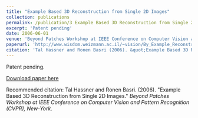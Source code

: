 ```yaml
---
title: "Example Based 3D Reconstruction from Single 2D Images"
collection: publications
permalink: /publication/3 Example Based 3D Reconstruction from Single 2D Images
excerpt: 'Patent pending'
date: 2006-06-01
venue: 'Beyond Patches Workshop at IEEE Conference on Computer Vision and Pattern Recognition (CVPR), New-York'
paperurl: 'http://www.wisdom.weizmann.ac.il/~vision/By_Example_Reconstruction/BP06_HASSNER_T.pdf'
citation: 'Tal Hassner and Ronen Basri (2006). &quot;Example Based 3D Reconstruction from Single 2D Images.&quot; <i>Beyond Patches Workshop at IEEE Conference on Computer Vision and Pattern Recognition (CVPR), New-York</i>.'
---
```

Patent pending.

[Download paper here](http://www.wisdom.weizmann.ac.il/~vision/By_Example_Reconstruction/BP06_HASSNER_T.pdf)

Recommended citation: Tal Hassner and Ronen Basri. (2006). "Example Based 3D Reconstruction from Single 2D Images." <i>Beyond Patches Workshop at IEEE Conference on Computer Vision and Pattern Recognition (CVPR), New-York</i>.
